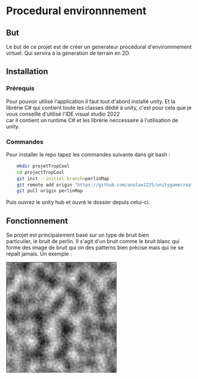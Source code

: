 # Procedural environnnement

## But
Le but de ce projet est de créer un generateur procédural d'environnnement<br>
virtuel. Qui servira à la generation de terrain en 2D.

## Installation
### Prérequis
Pour pouvoir utilisé l'application il faut tout d'abord installé unity.
Et la librérie C# qui contient toute les classes dédié à unity, c'est pour cela que je vous conseille d'utilisé l'IDE visual studio 2022<br> 
car il  contient un runtime C# et les librérie neccessaire à l'utilisation de unity.

### Commandes
Pour installer le repo tapez les commandes suivante dans git bash :
```bash 
    mkdir projetTropCool
    cd projectTropCool
    git init --initial-branch=perlinMap
    git remote add origin "https://github.com/anulax1225/unitygamecreation.git"
    git pull origin perlinMap
```
Puis ouvrez le unity hub et ouvré le dossier depuis celui-ci.

## Fonctionnement
Se projet est principalement basé sur un type de bruit bien<br>
particulier, le bruit de perlin. Il s'agit d'un bruit comme le bruit blanc qui forme des image de bruit qui on des patterns bien précise mais qui ne se répaît jamais.
Un exemple :
<div>
    <img src="./readmeimg/perlin_noise_map.png" width="300" height="300" style="margin:auto">
<div>

